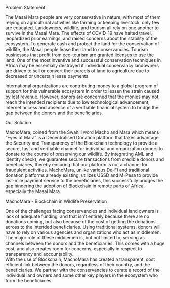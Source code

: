Problem Statement

The Masai Mara people are very conservative in nature, with most of them relying on agricultural activities like farming or keeping livestock, only few are educated.
Landowners, wildlife, and tourism all rely on one another to survive in the Masai Mara. The effects of COVID-19 have halted travel, jeopardized prior earnings, and raised concerns about the stability of the ecosystem.
To generate cash and protect the land for the conservation of wildlife, the Masai people lease their land to conservancies. Tourism businesses that profit from eco-tourism are granted licenses to use the land. One of the most inventive and successful conservation techniques in Africa may be essentially destroyed if individual conservancy landowners are driven to sell or convert their parcels of land to agriculture due to decreased or uncertain lease payments.

International organizations are contributing money to a global program of support for this vulnerable ecosystem in order to lessen the strain caused by lost revenue. However, donors are concerned that the monies may not reach the intended recipients due to low technological advancement, internet access and absence of a verifiable financial system to bridge the gap between the donors and the beneficiaries.

Our Solution

MachoMara, coined from the Swahili word Macho and Mara which means “Eyes of Mara” is a Decentralised Donation platform that takes advantage the Security and Transparency of the Blockchain technology to provide a secure, fast and verifiable channel for individual and organization donors to donate to the course of preserving our wildlife.
By integrating AML and identity check), we guarantee secure transactions from credible donors and beneficiaries, thereby ensuring that our platform is not a channel for fraudulent activities.
MachoMara, unlike various De-Fi and traditional donation platforms already existing, utilizes USSD and M-Pesa to provide last-mile payment service to the beneficiaries, this successfully bridges the gap hindering the adoption of Blockchain in remote parts of Africa, especially the Masai Mara.

MachoMara - Blockchain in Wildlife Preservation

One of the challenges facing conservancies and individual land owners is lack of adequate funding, and that isn’t entirely because there are no donations coming, but also because of the cost of getting the donations across to the intended beneficiaries. 
Using traditional systems, donors will have to rely on various agencies and organizations who act as middlemen. The major role of these middlemen is, but not limited to, serving as channels between the donors and the beneficiaries. This comes with a huge cost, and also creates room for concerns, especially in respect to transparency and accountability.  
With the use of Blockchain, MachoMara has created a transparent, cost efficient link between the donors, regardless of their country, and the beneficiaries. We partner with the conservancies to curate a record of the individual land owners and some other key players in the ecosystem who form the beneficiaries.
